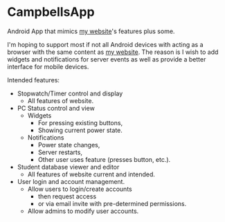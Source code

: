 # CampbellsApp
Android App that mimics [my website]'s features plus some.

I'm hoping to support most if not all Android devices with acting as a browser with the same content as [my website]. The reason is I wish to add widgets and notifications for server events as well as provide a better interface for mobile devices.

Intended features:
- Stopwatch/Timer control and display
  - All features of website.
- PC Status control and view
  - Widgets
    - For pressing existing buttons,
    - Showing current power state.
  - Notifications
    - Power state changes,
    - Server restarts,
    - Other user uses feature (presses button, etc.).
- Student database viewer and editor
  - All features of website current and intended.
- User login and account management.
  - Allow users to login/create accounts
    - then request access
    - or via email invite with pre-determined permissions.
  - Allow admins to modify user accounts.

[my website]: https://dev.campbellcrowley.com
